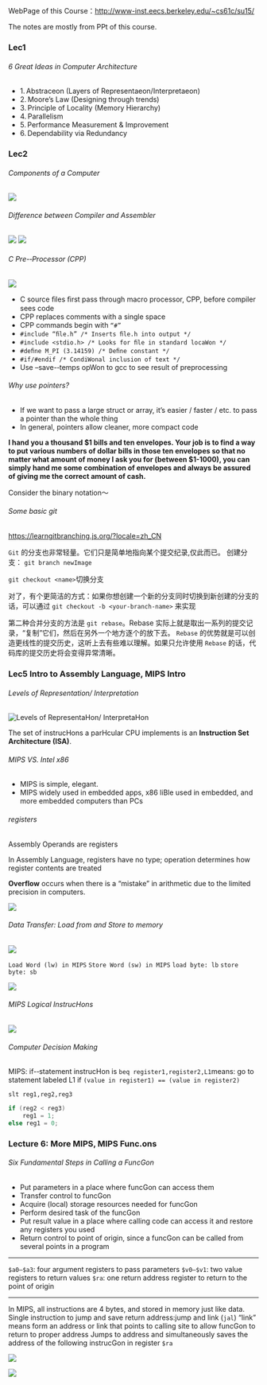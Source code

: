 WebPage of this Course：http://www-inst.eecs.berkeley.edu/~cs61c/su15/

The notes are mostly from PPt
of this course.
### Lec1

###### 6 Great Ideas in Computer Architecture
* 1. Abstraceon (Layers of Representaeon/Interpretaeon)
* 2. Moore’s Law (Designing through trends)
* 3. Principle of Locality (Memory Hierarchy)
* 4. Parallelism
* 5. Performance Measurement & Improvement
* 6. Dependability via Redundancy


### Lec2

###### Components of a Computer
![](./Images/1.png)

###### Difference between Compiler and Assembler
![](./Images/2.png)
![](./Images/3.png)

###### C Pre-­‐Processor (CPP)
![](./Images/4.png)
* C source ﬁles ﬁrst pass through macro processor, CPP, before compiler sees code
* CPP replaces comments with a single space
* CPP commands begin with `“#”`
* `#include “ﬁle.h” /* Inserts ﬁle.h into output */`
* `#include <stdio.h> /* Looks for ﬁle in standard locaWon */`
* `#deﬁne M_PI (3.14159) /* Deﬁne constant */`
* `#if/#endif /* CondiWonal inclusion of text */`
* Use –save-­‐temps opWon to gcc to see result of preprocessing


###### Why use pointers?
* If we want to pass a large struct or array, it’s easier / faster / etc. to pass a pointer than the whole thing
* In general, pointers allow cleaner, more compact code


**I hand you a thousand \$1 bills and ten envelopes. Your job is to find a way to put various numbers of dollar bills in those ten envelopes so that no matter what amount of money I ask you for (between $1-1000), you can simply hand me some combination of envelopes and always be assured of giving me the correct amount of cash.**

Consider the binary notation～


###### Some basic git

https://learngitbranching.js.org/?locale=zh_CN

`Git` 的分支也非常轻量。它们只是简单地指向某个提交纪录,仅此而已。
创建分支：
`git branch newImage`

`git checkout <name>`切换分支

对了，有个更简洁的方式：如果你想创建一个新的分支同时切换到新创建的分支的话，可以通过 `git checkout -b <your-branch-name>` 来实现

第二种合并分支的方法是 `git rebase`。Rebase 实际上就是取出一系列的提交记录，“复制”它们，然后在另外一个地方逐个的放下去。
`Rebase` 的优势就是可以创造更线性的提交历史，这听上去有些难以理解。如果只允许使用 `Rebase` 的话，代码库的提交历史将会变得异常清晰。


### Lec5 Intro to Assembly Language, MIPS Intro

###### Levels of Representation/ Interpretation
![Levels of RepresentaHon/ InterpretaHon](./Images/5.png)


The set of instrucHons a parHcular CPU implements is an **Instruction Set Architecture (ISA)**.

###### MIPS VS. Intel x86
* MIPS is simple, elegant.
* MIPS widely used in embedded apps, x86 liBle used in embedded, and more embedded computers than PCs

###### registers
Assembly Operands are registers

In Assembly Language, registers have no type; operation determines how register contents are treated

**Overflow** occurs when there is a “mistake” in arithmetic due to the limited precision in computers.

![](./Images/6.png)


###### Data Transfer: Load from and Store to memory

![](./Images/7.png)

`Load Word (lw) in MIPS`
`Store Word (sw) in MIPS`
`load byte: lb`
`store byte: sb`

![](./Images/8.png)


###### MIPS Logical InstrucHons
![](./Images/9.png)


###### Computer Decision Making

MIPS: if-­‐statement instrucHon is `beq register1,register2,L1`means: go to statement labeled L1 if `(value in register1) == (value in register2)`


`slt reg1,reg2,reg3`

```C++
if (reg2 < reg3) 
    reg1 = 1; 
else reg1 = 0;
```

### Lecture 6: More MIPS, MIPS Func.ons

###### Six Fundamental Steps in Calling a FuncGon
* Put parameters in a place where funcGon can access them
* Transfer control to funcGon
* Acquire (local) storage resources needed for funcGon
* Perform desired task of the funcGon
* Put result value in a place where calling code can access it and restore any registers you used
* Return control to point of origin, since a funcGon can be called from several points in a program


---
`$a0–$a3`: four argument registers to pass parameters
`$v0–$v1`: two value registers to return values
`$ra`: one return address register to return to the point of origin

---

In MIPS, all instructions are 4 bytes, and stored in memory just like data. 
Single instruction to jump and save return address:jump and link (`jal`)
“link” means form an address or link that points to calling site to allow funcGon to return to proper address
Jumps to address and simultaneously saves the address of the following instrucGon in register `$ra`

![](./Images/10.png)

![](./Images/11.png)
